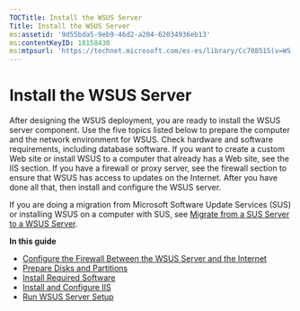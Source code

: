 ```yaml
---
TOCTitle: Install the WSUS Server
Title: Install the WSUS Server
ms:assetid: '9d55bda5-9eb9-46d2-a204-62034936eb13'
ms:contentKeyID: 18158430
ms:mtpsurl: 'https://technet.microsoft.com/es-es/library/Cc708515(v=WS.10)'
---
```


Install the WSUS Server
=======================

After designing the WSUS deployment, you are ready to install the WSUS server component. Use the five topics listed below to prepare the computer and the network environment for WSUS. Check hardware and software requirements, including database software. If you want to create a custom Web site or install WSUS to a computer that already has a Web site, see the IIS section. If you have a firewall or proxy server, see the firewall section to ensure that WSUS has access to updates on the Internet. After you have done all that, then install and configure the WSUS server.

If you are doing a migration from Microsoft Software Update Services (SUS) or installing WSUS on a computer with SUS, see [Migrate from a SUS Server to a WSUS Server](https://technet.microsoft.com/5017f775-c9b1-4b33-879f-a14056c6a01c).

**In this guide**

-   [Configure the Firewall Between the WSUS Server and the Internet](https://technet.microsoft.com/f5f2a998-abb8-4abc-8ceb-2f4de6891a9c)
-   [Prepare Disks and Partitions](https://technet.microsoft.com/1026b201-c4f1-4bf2-87d4-1130651b2401)
-   [Install Required Software](https://technet.microsoft.com/140e6deb-8644-4b04-8eae-57694b3006a8)
-   [Install and Configure IIS](https://technet.microsoft.com/6b2e1035-5b82-45f4-9f51-6cc0ca32fd60)
-   [Run WSUS Server Setup](https://technet.microsoft.com/63c82e0c-f8b0-451d-b32b-2275385920df)
